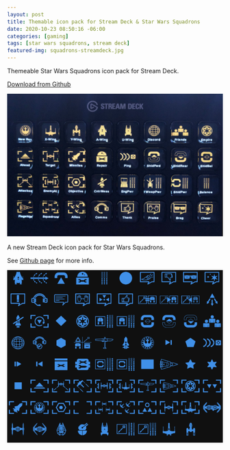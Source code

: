 ```yaml
---
layout: post
title: Themable icon pack for Stream Deck & Star Wars Squadrons
date: 2020-10-23 08:50:16 -06:00
categories: [gaming]
tags: [star wars squadrons, stream deck]
featured-img: squadrons-streamdeck.jpg
---
```


Themeable Star Wars Squadrons icon pack for Stream Deck.

[Download from Github](https://github.com/Ordo-Corona-Stellarum/streamdeck-squadrons-icons/releases)

<!--more-->

![squadrons-streamdeck](/assets/images/squadrons-streamdeck.jpg)

A new Stream Deck icon pack for Star Wars Squadrons.

See [Github page](https://github.com/Ordo-Corona-Stellarum/streamdeck-squadrons-icons) for more info.

![Empire Blue](/assets/images/Empire%20Blue.png)
